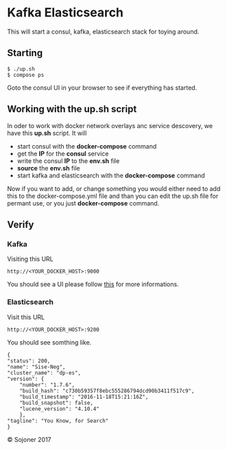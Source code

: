 # Kafka Elasticsearch

This will start a consul,  kafka, elasticsearch stack for toying around.

## Starting 

    $ ./up.sh
    $ compose ps

Goto the consul UI in your browser to see if everything has started.

## Working with the up.sh script

In oder to work with docker network overlays anc service descovery, we have this __up.sh__ script. It will

* start consul with the __docker-compose__ command
* get the __IP__ for the __consul__ service
* write the consul __IP__ to the __env.sh__ file
* __source__ the __env.sh__ file
* start kafka and elasticsearch with the __docker-compose__ command

Now if you want to add, or change something you would either need to add this to the docker-compose.yml file and than you can edit the up.sh file for permant use, or you just __docker-compose__ command.

## Verify 

### Kafka

Visiting this URL

    http://<YOUR_DOCKER_HOST>:9000

You should see a UI please follow [this](https://github.com/yahoo/kafka-manager) for more informations.

### Elasticsearch

Visit this URL

    http://<YOUR_DOCKER_HOST>:9200

You should see somthing like.

    {
    "status": 200,
    "name": "Sise-Neg",
    "cluster_name": "dp-es",
    "version": {
        "number": "1.7.6",
        "build_hash": "c730b59357f8ebc555286794dcd90b3411f517c9",
        "build_timestamp": "2016-11-18T15:21:16Z",
        "build_snapshot": false,
        "lucene_version": "4.10.4"
        },
    "tagline": "You Know, for Search"
    }

© Sojoner 2017
